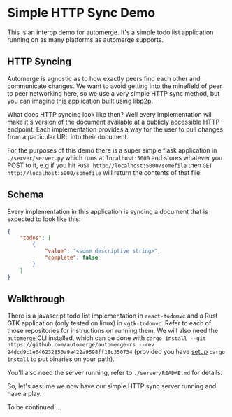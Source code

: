 # Simple HTTP Sync Demo

This is an interop demo for automerge. It's a simple todo list application running on as many platforms as automerge supports.

## HTTP Syncing

Automerge is agnostic as to how exactly peers find each other and communicate changes. We want to avoid getting into the minefield of peer to peer networking here, so we use a very simple HTTP sync method, but you can imagine this application built using libp2p.

What does HTTP syncing look like then? Well every implementation will make it's version of the document available at a publicly accessible HTTP endpoint. Each implementation provides a way for the user to pull changes from a particular URL into their document.

For the purposes of this demo there is a super simple flask application in `./server/server.py` which runs at `localhost:5000` and stores whatever you POST to it, e.g if you hit `POST http://localhost:5000/somefile` then `GET http://localhost:5000/somefile` will return the contents of that file.

## Schema

Every implementation in this application is syncing a document that is expected to look like this:

```json
{
    "todos": [
        {
            "value": "<some descriptive string>",
            "complete": false
        }
    ]
}
```

## Walkthrough

There is a javascript todo list implementation in `react-todomvc` and a Rust GTK application (only tested on linux) in `vgtk-todomvc`. Refer to each of those repositories for instructions on running them. We will also need the `automerge` CLI installed, which can be done with `cargo install --git https://github.com/automerge/automerge-rs --rev 24dcd9c1e646232850a9a422a9598ff18c350734` (provided you have [setup](https://doc.rust-lang.org/book/ch14-04-installing-binaries.html) `cargo install` to put binaries on your path).

You'll also need the server running, refer to `./server/README.md` for details.

So, let's assume we now have our simple HTTP sync server running and have a play.

To be continued ...

